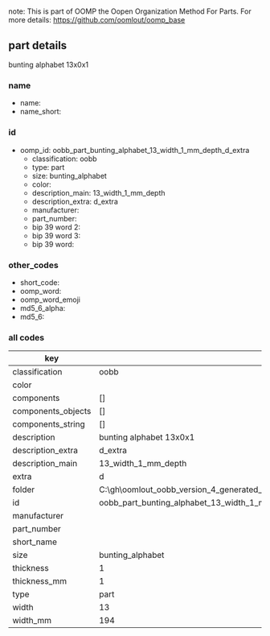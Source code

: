 #   

note: This is part of OOMP the Oopen Organization Method For Parts. For more details: https://github.com/oomlout/oomp_base

##  part details



bunting alphabet 13x0x1

### name
* name: 
* name_short: 
### id
* oomp_id: oobb_part_bunting_alphabet_13_width_1_mm_depth_d_extra
  * classification: oobb
  * type: part
  * size: bunting_alphabet
  * color: 
  * description_main: 13_width_1_mm_depth
  * description_extra: d_extra
  * manufacturer: 
  * part_number: 
  * bip 39 word 2: 
  * bip 39 word 3: 
  * bip 39 word: 

### other_codes
* short_code: 
* oomp_word: 
* oomp_word_emoji 
* md5_6_alpha: 
* md5_6: 









### all codes 
| key | value |  
| --- | --- |  
| classification | oobb |  
| color |  |  
| components | [] |  
| components_objects | [] |  
| components_string | [] |  
| description | bunting alphabet 13x0x1 |  
| description_extra | d_extra |  
| description_main | 13_width_1_mm_depth |  
| extra | d |  
| folder | C:\gh\oomlout_oobb_version_4_generated_parts\things\oobb_part_bunting_alphabet_13_width_1_mm_depth_d_extra |  
| id | oobb_part_bunting_alphabet_13_width_1_mm_depth_d_extra |  
| manufacturer |  |  
| part_number |  |  
| short_name |  |  
| size | bunting_alphabet |  
| thickness | 1 |  
| thickness_mm | 1 |  
| type | part |  
| width | 13 |  
| width_mm | 194 |  
